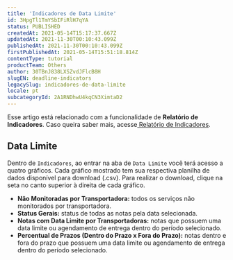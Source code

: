 ```yaml
---
title: 'Indicadores de Data Limite'
id: 3HpgTl1TmYSbIFiRlH7qYA
status: PUBLISHED
createdAt: 2021-05-14T15:17:37.667Z
updatedAt: 2021-11-30T00:10:43.099Z
publishedAt: 2021-11-30T00:10:43.099Z
firstPublishedAt: 2021-05-14T15:51:18.814Z
contentType: tutorial
productTeam: Others
author: 30TBnJ838LXSZvdJFlcB8H
slugEN: deadline-indicators
legacySlug: indicadores-de-data-limite
locale: pt
subcategoryId: 2A1RNDhwU4kqCN3XimtaD2
---
```



<div class="alert alert-info"> 
 Esse artigo está relacionado com a funcionalidade de <b>Relatório de Indicadores</b>. Caso queira saber mais, acesse<a href="https://help.vtex.com/pt/tutorial/relatorio-de-indicadores--7lbICsrCArXDxUYeeHJ2c5">  Relatório de Indicadores</a>.
</div>

## Data Limite

Dentro de `Indicadores`, ao entrar na aba de `Data Limite` você terá acesso a quatro gráficos. Cada gráfico mostrado tem  sua respectiva planilha de dados disponível para download (.csv). Para realizar o download, clique na seta no canto superior à direita de cada gráfico. 

*   **Não Monitoradas por Transportadora:** todos os serviços não monitorados por transportadora.
*   **Status Gerais:** status de todas as notas pela data selecionada.
*   **Notas com Data Limite por Transportadoras:** notas que possuem uma data limite ou agendamento de entrega dentro do período selecionado.
*   **Percentual de Prazos (Dentro do Prazo x Fora do Prazo):** notas dentro e fora do prazo que possuem uma data limite ou agendamento de entrega dentro do período selecionado.
